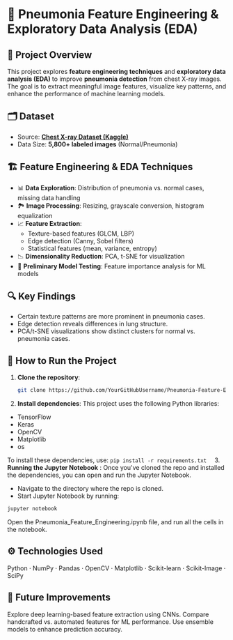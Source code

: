 # 🔬 Pneumonia Feature Engineering & Exploratory Data Analysis (EDA)  

## 📌 Project Overview  
This project explores **feature engineering techniques** and **exploratory data analysis (EDA)** to improve **pneumonia detection** from chest X-ray images. The goal is to extract meaningful image features, visualize key patterns, and enhance the performance of machine learning models.  

## 🗂️ Dataset  
- Source: **[Chest X-ray Dataset (Kaggle)](https://www.kaggle.com/datasets/paultimothymooney/chest-xray-pneumonia)**  
- Data Size: **5,800+ labeled images** (Normal/Pneumonia)    

## 🏗️ Feature Engineering & EDA Techniques  
- 📊 **Data Exploration**: Distribution of pneumonia vs. normal cases, missing data handling  
- 🏞️ **Image Processing**: Resizing, grayscale conversion, histogram equalization  
- 📈 **Feature Extraction**:  
  - Texture-based features (GLCM, LBP)  
  - Edge detection (Canny, Sobel filters)  
  - Statistical features (mean, variance, entropy)  
- 📉 **Dimensionality Reduction**: PCA, t-SNE for visualization  
- 🤖 **Preliminary Model Testing**: Feature importance analysis for ML models  

## 🔍 Key Findings  
- Certain texture patterns are more prominent in pneumonia cases.  
- Edge detection reveals differences in lung structure.  
- PCA/t-SNE visualizations show distinct clusters for normal vs. pneumonia cases.  

## 🚀 How to Run the Project  

1. **Clone the repository**:  
   ```sh
   git clone https://github.com/YourGitHubUsername/Pneumonia-Feature-Engineering-EDA.git
   
2. **Install dependencies**:
This project uses the following Python libraries:
- TensorFlow
- Keras
- OpenCV
- Matplotlib
- os
  
To install these dependencies, use:
```pip install -r requirements.txt  ```
3. **Running the Jupyter Notebook** :
Once you've cloned the repo and installed the dependencies, you can open and run the Jupyter Notebook.
- Navigate to the directory where the repo is cloned.
- Start Jupyter Notebook by running:
 ```sh
jupyter notebook
 ```
Open the Pneumonia_Feature_Engineering.ipynb file, and run all the cells in the notebook.

## ⚙️ Technologies Used
Python · NumPy · Pandas · OpenCV · Matplotlib · Scikit-learn · Scikit-Image · SciPy

## 📌 Future Improvements
Explore deep learning-based feature extraction using CNNs.
Compare handcrafted vs. automated features for ML performance.
Use ensemble models to enhance prediction accuracy.
